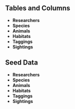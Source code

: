 ## Tables and Columns

- **Researchers**
  <!-- - `id`: Integer, primary key. -->
  <!-- - `name`: String. -->
  <!-- - `job_title`: String. -->
- **Species**
  <!-- - `id`: Integer, primary key. -->
  <!-- - `name`: String. -->
  <!-- - `is_mammal`: Boolean. -->
- **Animals**
  <!-- - `id`: Integer, primary key. -->
  <!-- - `species_id`: Integer, foreign key referencing `id` column in Species table. -->
  <!-- - `nickname`: String. -->
- **Habitats**
  <!-- - `id`: Integer, primary key. -->
  <!-- - `category`: String. -->
- **Taggings**
  <!-- - `id`: Integer, primary key. -->
  <!-- - `animal_id`: Integer, foreign key referencing `id` column in Animals table. Add "ON DELETE CASCADE". -->
  <!-- - `researcher_id`: Integer, foreign key referencing `id` column in Researchers table. Add "ON DELETE SET NULL". -->
- **Sightings**
  <!-- - `id`: Integer, primary key. -->
  <!-- - `researcher_id`: Integer, foreign key referencing `id` column in Researchers table. Add "ON DELETE SET NULL". -->
  <!-- - `species_id`: Integer, foreign key referencing `id` column in Species table. Add "ON DELETE CASCADE". -->
  <!-- - `habitat_id`: Integer, foreign key referencing `id` column in Habitats table. -->

## Seed Data

- **Researchers**
  <!-- - Mariana Aleta, Job Title: Project Lead. -->
  <!-- - Javed Patrick, Job Title: Senior Field Researcher. -->
  <!-- - Carolina Itai, Job Title: Field Researcher. -->
  <!-- - Jazmyn Gottfried, Job Title: Field Researcher. -->
  <!-- - Ezra Flip, Job Title: Research Intern. -->
- **Species**
  <!-- - Dolphin, Mammal: `true`. -->
  <!-- - Moray Eel, Mammal: `false`. -->
  <!-- - Tiger Shark, Mammal: `false`. -->
  <!-- - Orca Whale, Mammal: `true`. -->
  <!-- - Moon Jelly, Mammal: `false`. -->
- **Animals**
  <!-- - Two Dolphins, Nicknames: "Flip" and "Skip". -->
  <!-- - One Moray Eel, Nickname: "Jenkins". -->
  <!-- - One Tiger Shark, Nickname: "Sally". -->
  <!-- - Three Moon Jellies, Nicknames: "Flapjack", "Gibbous", and "Nox" -->
- **Habitats**
  <!-- - Category: Shallows. -->
  <!-- - Category: Coral Reef. -->
  <!-- - Category: Tide Pools. -->
  <!-- - Category: Deeps. -->
- **Taggings**
  <!-- - "Flip" was tagged by Ezra Flip and Jazmyn Gottfried. -->
  <!-- - "Skip" was tagged by Carolina Itai. -->
  <!-- - "Jenkins" was tagged by Mariana Aleta. -->
  <!-- - "Sally" was tagged by Javed Patrick. -->
  <!-- - "Flapjack" and "Gibbous" were tagged by Jazmyn Gottfried. -->
  <!-- - "Nox" was tagged by Javed Patrick. -->
- **Sightings**
  <!-- - An Orca Whale was spotted by Jazmyn Gottfried in the Deeps. -->
  <!-- - A Tiger Shark was spotted by Mariana Aleta in the Deeps. -->
  <!-- - A Moon Jelly was spotted by Carolina Itai in the Tide Pools. -->
  <!-- - A Moray Eel was spotted by Ezra Flip in the Coral Reef. -->
  <!-- - A Dolphin was spotted by Javed Patrick in the Shallows. -->
  <!-- - A Moray Eel was spotted by Ezra Flip in the Shallows. -->
